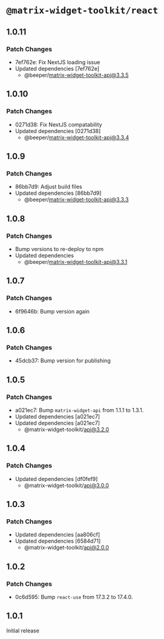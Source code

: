 # `@matrix-widget-toolkit/react`

## 1.0.11

### Patch Changes

- 7ef762e: Fix NextJS loading issue
- Updated dependencies [7ef762e]
  - @beeper/matrix-widget-toolkit-api@3.3.5

## 1.0.10

### Patch Changes

- 0271d38: Fix NextJS compatability
- Updated dependencies [0271d38]
  - @beeper/matrix-widget-toolkit-api@3.3.4

## 1.0.9

### Patch Changes

- 86bb7d9: Adjust build files
- Updated dependencies [86bb7d9]
  - @beeper/matrix-widget-toolkit-api@3.3.3

## 1.0.8

### Patch Changes

- Bump versions to re-deploy to npm
- Updated dependencies
  - @beeper/matrix-widget-toolkit-api@3.3.1

## 1.0.7

### Patch Changes

- 6f9646b: Bump version again

## 1.0.6

### Patch Changes

- 45dcb37: Bump version for publishing

## 1.0.5

### Patch Changes

- a021ec7: Bump `matrix-widget-api` from 1.1.1 to 1.3.1.
- Updated dependencies [a021ec7]
- Updated dependencies [a021ec7]
  - @matrix-widget-toolkit/api@3.2.0

## 1.0.4

### Patch Changes

- Updated dependencies [df0fef9]
  - @matrix-widget-toolkit/api@3.0.0

## 1.0.3

### Patch Changes

- Updated dependencies [aa806cf]
- Updated dependencies [6584d71]
  - @matrix-widget-toolkit/api@2.0.0

## 1.0.2

### Patch Changes

- 0c6d595: Bump `react-use` from 17.3.2 to 17.4.0.

## 1.0.1

Initial release
